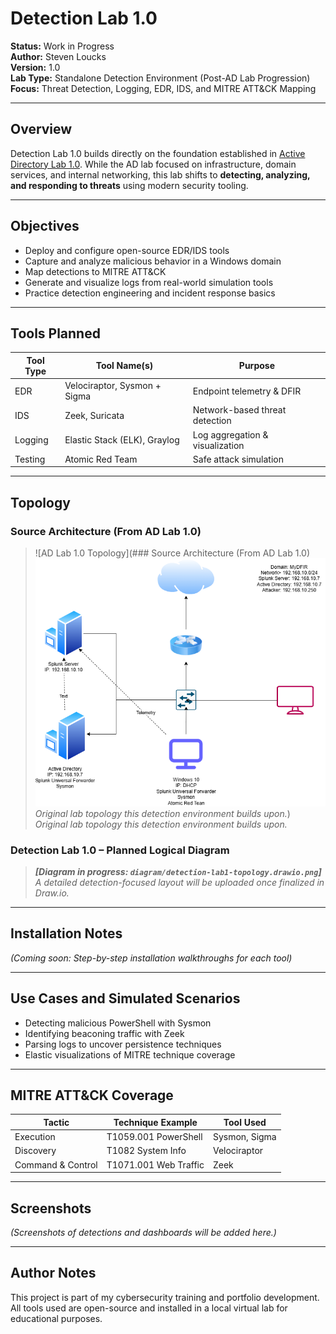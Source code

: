 # Detection Lab 1.0

**Status:** Work in Progress  
**Author:** Steven Loucks  
**Version:** 1.0  
**Lab Type:** Standalone Detection Environment (Post-AD Lab Progression)  
**Focus:** Threat Detection, Logging, EDR, IDS, and MITRE ATT&CK Mapping

---

## Overview

Detection Lab 1.0 builds directly on the foundation established in [Active Directory Lab 1.0](https://github.com/sloucks623/lab-active-directory-1.0). While the AD lab focused on infrastructure, domain services, and internal networking, this lab shifts to **detecting, analyzing, and responding to threats** using modern security tooling.

---

## Objectives

- Deploy and configure open-source EDR/IDS tools
- Capture and analyze malicious behavior in a Windows domain
- Map detections to MITRE ATT&CK
- Generate and visualize logs from real-world simulation tools
- Practice detection engineering and incident response basics

---

## Tools Planned

| Tool Type | Tool Name(s) | Purpose |
|-----------|--------------|---------|
| EDR       | Velociraptor, Sysmon + Sigma | Endpoint telemetry & DFIR |
| IDS       | Zeek, Suricata | Network-based threat detection |
| Logging   | Elastic Stack (ELK), Graylog | Log aggregation & visualization |
| Testing   | Atomic Red Team | Safe attack simulation |

---

## Topology

### Source Architecture (From AD Lab 1.0)
> ![AD Lab 1.0 Topology](### Source Architecture (From AD Lab 1.0)
![AD Lab 1.0 Topology](https://raw.githubusercontent.com/sloucks623/lab-active-directory-1.0/main/diagrams/ad-lab1.0.drawio.png)  
*Original lab topology this detection environment builds upon.*)  
*Original lab topology this detection environment builds upon.*

### Detection Lab 1.0 – Planned Logical Diagram
> _**[Diagram in progress: `diagram/detection-lab1-topology.drawio.png`]**_  
_A detailed detection-focused layout will be uploaded once finalized in Draw.io._

---

## Installation Notes

_(Coming soon: Step-by-step installation walkthroughs for each tool)_

---

## Use Cases and Simulated Scenarios

- Detecting malicious PowerShell with Sysmon
- Identifying beaconing traffic with Zeek
- Parsing logs to uncover persistence techniques
- Elastic visualizations of MITRE technique coverage

---

## MITRE ATT&CK Coverage

| Tactic      | Technique Example     | Tool Used         |
|-------------|------------------------|-------------------|
| Execution   | T1059.001 PowerShell   | Sysmon, Sigma     |
| Discovery   | T1082 System Info      | Velociraptor      |
| Command & Control | T1071.001 Web Traffic | Zeek         |

---

## Screenshots

_(Screenshots of detections and dashboards will be added here.)_

---

## Author Notes

This project is part of my cybersecurity training and portfolio development. All tools used are open-source and installed in a local virtual lab for educational purposes.
